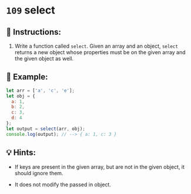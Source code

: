 # `109` select

## 📝 Instructions:

1. Write a function called `select`. Given an array and an object, `select` returns a new object whose properties must be on the given array and the given object as well. 

## 📎 Example:

```js
let arr = ['a', 'c', 'e'];
let obj = {
  a: 1,
  b: 2,
  c: 3,
  d: 4
};
let output = select(arr, obj);
console.log(output); // --> { a: 1, c: 3 }
```

## 💡 Hints:

+ If keys are present in the given array, but are not in the given object, it should ignore them. 

+ It does not modify the passed in object.
